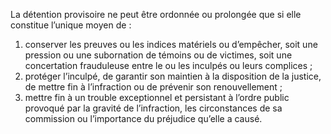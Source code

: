 La détention provisoire ne peut être ordonnée ou prolongée que si elle constitue l’unique moyen de :
1. conserver les preuves ou les indices matériels ou d’empêcher, soit une pression ou une subornation de témoins ou de victimes, soit une concertation frauduleuse entre le ou les inculpés ou leurs complices ;
2. protéger l’inculpé, de garantir son maintien à la disposition de la justice, de mettre fin à l’infraction ou de prévenir son renouvellement ;
3. mettre fin à un trouble exceptionnel et persistant à l’ordre public provoqué par la gravité de l’infraction, les circonstances de sa commission ou l’importance du préjudice qu’elle a causé.